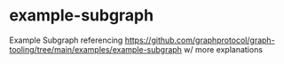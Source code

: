 # example-subgraph
Example Subgraph referencing https://github.com/graphprotocol/graph-tooling/tree/main/examples/example-subgraph w/ more explanations
